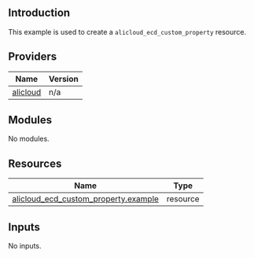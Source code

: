 ## Introduction

This example is used to create a `alicloud_ecd_custom_property` resource.

<!-- BEGIN_TF_DOCS -->
## Providers

| Name | Version |
|------|---------|
| <a name="provider_alicloud"></a> [alicloud](#provider\_alicloud) | n/a |

## Modules

No modules.

## Resources

| Name | Type |
|------|------|
| [alicloud_ecd_custom_property.example](https://registry.terraform.io/providers/aliyun/alicloud/latest/docs/resources/ecd_custom_property) | resource |

## Inputs

No inputs.
<!-- END_TF_DOCS -->    